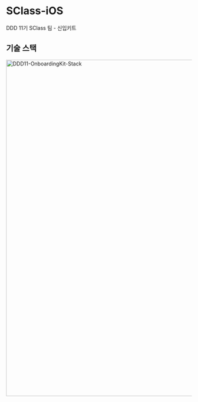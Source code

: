# SClass-iOS
DDD 11기 SClass 팀 - 신입키트

## 기술 스택
<img width="913" alt="DDD11-OnboardingKit-Stack" src="https://github.com/user-attachments/assets/eee5a531-48c9-493a-a925-ffa7bfc3eb93">
